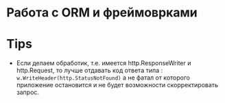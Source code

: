 # Работа с ORM и фреймоврками

# Tips

- Если делаем обработик, т.е. имеется http.ResponseWriter и http.Request, то лучше отдавать код ответа
типа : `w.WriteHeader(http.StatusNotFound)` а не фатал от которого приложение остановится и не 
будет возможности скорректировать запрос.